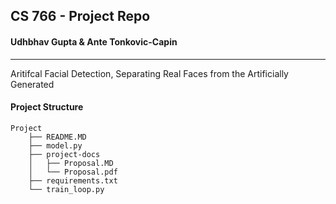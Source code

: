## CS 766 - Project Repo
#### Udhbhav Gupta & Ante Tonkovic-Capin

---

Aritifcal Facial Detection, Separating Real Faces from the Artificially Generated 

#### Project Structure

```shell
Project
    ├── README.MD
    ├── model.py
    ├── project-docs
    │   ├── Proposal.MD
    │   └── Proposal.pdf
    ├── requirements.txt
    └── train_loop.py
```
